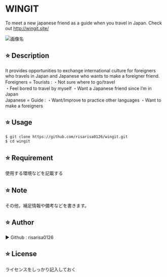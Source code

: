 
# WINGIT
To meet a new japanese friend as a guide when you travel in Japan. Check out http://wingit.site/ 

![画像名](https://github.com/risarisa0126/wingit/blob/master/app/assets/images/brevite-KJWjsztHPPU-unsplash.jpg)

## :star: Description
It provides opportunities to exchange international culture for foreigners who travels in Japan and Japanese who wants to make a foreigner friend. 
Foreigners = Tourists : 
・Not sure where to go/travel  
・Feel bored to travel by myself 
・Want a Japanese friend since I’m in Japan 
<br>
Japanese = Guide : 
・Want/Improve to practice other languages 
・Want to make a foreigners 


## :star: Usage
```bash
$ git clone https://github.com/risarisa0126/wingit.git
$ cd wingit
```

## :star: Requirement
使用する環境などを記載する

## :star: Note
その他，補足情報や備考などを書きます。


## :star: Author
▶︎ Github : risarisa0126

## :star: License
ライセンスをしっかり記入しておく
